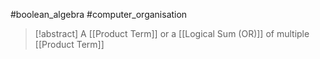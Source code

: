 #boolean_algebra #computer_organisation 
>[!abstract] A [[Product Term]] or a [[Logical Sum (OR)]] of multiple [[Product Term]]